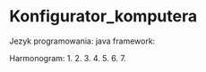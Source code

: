# Konfigurator_komputera

Jezyk programowania: java
framework: 

Harmonogram:
1. 
2.
3.
4.
5.
6.
7.
